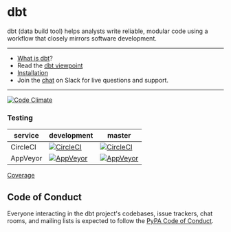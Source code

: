 # dbt

dbt (data build tool) helps analysts write reliable, modular code using a workflow that closely mirrors software development.

---

- [What is dbt]?
- Read the [dbt viewpoint]
- [Installation]
- Join the [chat][slack-url] on Slack for live questions and support.

---

[![Code Climate](https://codeclimate.com/github/fishtown-analytics/dbt/badges/gpa.svg)](https://codeclimate.com/github/fishtown-analytics/dbt)

### Testing

| service | development | master |
| --- | --- | --- |
| CircleCI| [![CircleCI](https://circleci.com/gh/fishtown-analytics/dbt/tree/development.svg?style=svg)](https://circleci.com/gh/fishtown-analytics/dbt/tree/development) | [![CircleCI](https://circleci.com/gh/fishtown-analytics/dbt/tree/master.svg?style=svg)](https://circleci.com/gh/fishtown-analytics/dbt/tree/master) |
| AppVeyor | [![AppVeyor](https://ci.appveyor.com/api/projects/status/v01rwd3q91jnwp9m/branch/development?svg=true)](https://ci.appveyor.com/project/DrewBanin/dbt/branch/development) | [![AppVeyor](https://ci.appveyor.com/api/projects/status/v01rwd3q91jnwp9m/branch/master?svg=true)](https://ci.appveyor.com/project/DrewBanin/dbt/branch/master) |

[Coverage](https://circleci.com/api/v1/project/fishtown-analytics/dbt/latest/artifacts/0/$CIRCLE_ARTIFACTS/htmlcov/index.html?branch=development)

## Code of Conduct

Everyone interacting in the dbt project's codebases, issue trackers, chat rooms, and mailing lists is expected to follow the [PyPA Code of Conduct].



[PyPA Code of Conduct]: https://www.pypa.io/en/latest/code-of-conduct/
[slack-url]: http://ac-slackin.herokuapp.com/
[Installation]: https://dbt.readme.io/docs/installation
[What is dbt]: https://dbt.readme.io/docs/overview
[dbt viewpoint]: https://dbt.readme.io/docs/viewpoint
